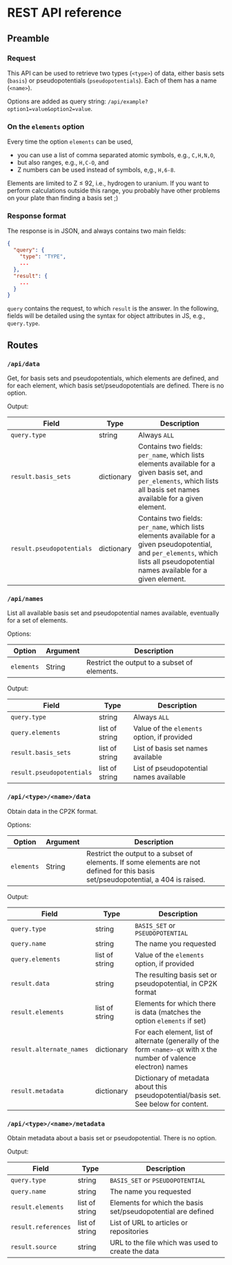 # REST API reference

## Preamble

### Request

This API can be used to retrieve two types (`<type>`) of data, either basis sets (`basis`) or pseudopotentials (`pseudopotentials`).
Each of them has a name (`<name>`).

Options are added as query string: `/api/example?option1=value&option2=value`.

### On the `elements` option

Every time the option `elements` can be used,
+ you can use a list of comma separated atomic symbols, e.g., `C,H,N,O`,
+ but also ranges, e.g., `H,C-O`, and
+ Z numbers can be used instead of symbols, e,g., `H,6-8`.

Elements are limited to Z ≤ 92, i.e., hydrogen to uranium.
If you want to perform calculations outside this range, you probably have other problems on your plate than finding a basis set ;)


### Response format

The response is in JSON, and always contains two main fields:

```json
{
  "query": {
    "type": "TYPE",
    ...
  },
  "result": {
    ...
  }
}
```

`query` contains the request, to which `result` is the answer.
In the following, fields will be detailed using the syntax for object attributes in JS, e.g., `query.type`. 

## Routes

### `/api/data`

Get, for basis sets and pseudopotentials, which elements are defined, and for each element, which basis set/pseudopotentials are defined.
There is no option.

Output:

| Field                     | Type       | Description                                                                                                                                                                           |
|---------------------------|------------|---------------------------------------------------------------------------------------------------------------------------------------------------------------------------------------|
| `query.type`              | string     | Always `ALL`                                                                                                                                                                          |
| `result.basis_sets`       | dictionary | Contains two fields: `per_name`, which lists elements available for a given basis set, and `per_elements`, which lists all basis set names available for a given element.             |
| `result.pseudopotentials` | dictionary | Contains two fields: `per_name`, which lists elements available for a given pseudopotential, and `per_elements`, which lists all pseudopotential names available for a given element. |


### `/api/names`

List all available basis set and pseudopotential names available, eventually for a set of elements.

Options:

| Option     | Argument | Description                                  |
|------------|----------|----------------------------------------------|
| `elements` | String   | Restrict the output to a subset of elements. |

Output:

| Field                     | Type           | Description                                 |
|---------------------------|----------------|---------------------------------------------|
| `query.type`              | string         | Always `ALL`                                |
| `query.elements`          | list of string | Value of the `elements` option, if provided |
| `result.basis_sets`       | list of string | List of basis set names available           |
| `result.pseudopotentials` | list of string | List of pseudopotential names available     |


### `/api/<type>/<name>/data`

Obtain data in the CP2K format.

Options:

| Option     | Argument | Description                                                                                                                        |
|------------|----------|------------------------------------------------------------------------------------------------------------------------------------|
| `elements` | String   | Restrict the output to a subset of elements. If some elements are not defined for this basis set/pseudopotential, a 404 is raised. |


Output:

| Field                    | Type           | Description                                                                                                           |
|--------------------------|----------------|-----------------------------------------------------------------------------------------------------------------------|
| `query.type`             | string         | `BASIS_SET` or `PSEUDOPOTENTIAL`                                                                                      |
| `query.name`             | string         | The name you requested                                                                                                |
| `query.elements`         | list of string | Value of the `elements` option, if provided                                                                           |
| `result.data`            | string         | The resulting basis set or pseudopotential, in CP2K format                                                            |
| `result.elements`        | list of string | Elements for which there is data (matches the option `elements` if set)                                               |
| `result.alternate_names` | dictionary     | For each element, list of alternate (generally of the form `<name>-qX` with `X` the number of valence electron) names |
| `result.metadata`        | dictionary     | Dictionary of metadata about this pseudopotential/basis set. See below for content.                                   |

### `/api/<type>/<name>/metadata`

Obtain metadata about a basis set or pseudopotential. There is no option.

Output:

| Field               | Type           | Description                                                  |
|---------------------|----------------|--------------------------------------------------------------|
| `query.type`        | string         | `BASIS_SET` or `PSEUDOPOTENTIAL`                             |
| `query.name`        | string         | The name you requested                                       |
| `result.elements`   | list of string | Elements for which the basis set/pseudopotential are defined |
| `result.references` | list of string | List of URL to articles or repositories                      |
| `result.source`     | string         | URL to the file which was used to create the data            |
